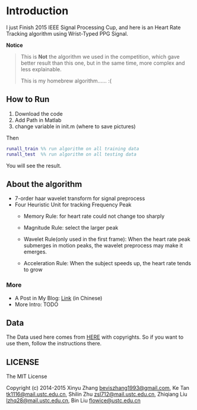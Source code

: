 # Introduction


I just Finish 2015 IEEE Signal Processing Cup, and here is an Heart Rate Tracking algorithm using Wrist-Typed PPG Signal.


**Notice**
> This is **Not** the algorithm we used in the competition, which gave  better result than this one, but in the same time, more complex and less explainable. 
>
> This is my homebrew algorithm...... :(


## How to Run

1. Download the code
2. Add Path in Matlab
3. change variable in init.m (where to save pictures)

Then

```matlab
runall_train %% run algorithm on all training data
runall_test  %% run algorithm on all testing data
```

You will see the result.   


## About the algorithm   

- 7-order haar wavelet transform for signal preprocess
- Four Heuristic Unit for tracking Frequency Peak
    - Memory Rule: for heart rate could not change too sharply
    - Magnitude Rule: select the larger peak
    - Wavelet Rule(only used in the first frame): 
            When the heart rate peak submerges in motion peaks, the wavelet preprocess may make it emerges.
          
    - Acceleration Rule: When the subject speeds up, the heart rate tends to grow



### More

- A Post in My Blog: [Link](http://xyzhang.me/algorithm/dsp/2015/01/14/heart-rate-tracking.html) (in Chinese)
- More Intro: TODO  


## Data

The Data used here comes from [HERE](http://www.zhilinzhang.com/spcup2015/data.html) with copyrights. So if you want to use them, follow the instructions there.



## LICENSE

The MIT License

Copyright (c) 2014-2015 Xinyu Zhang <beviszhang1993@gmail.com>, Ke Tan <tk1116@mail.ustc.edu.cn>, Shilin Zhu <zsl712@mail.ustc.edu.cn>, Zhiqiang Liu <lzhq28@mail.ustc.edu.cn>, Bin Liu <flowice@ustc.edu.cn>


